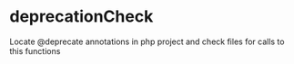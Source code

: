 deprecationCheck
================

Locate @deprecate annotations in php project and check files for calls to this functions
